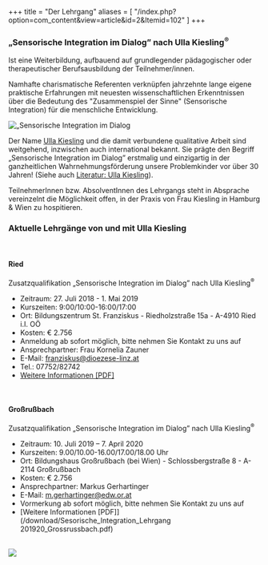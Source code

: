 +++
title = "Der Lehrgang"
aliases = [
  "/index.php?option=com_content&view=article&id=2&Itemid=102"
]
+++

<h3>„Sensorische Integration im Dialog” nach Ulla Kiesling<sup>®</sup></h3>

Ist eine Weiterbildung, aufbauend auf grundlegender pädagogischer oder therapeutischer Berufsausbildung der Teilnehmer/innen.

Namhafte charismatische Referenten verknüpfen jahrzehnte lange eigene praktische Erfahrungen mit neuesten wissenschaftlichen Erkenntnissen über die Bedeutung des "Zusammenspiel der Sinne" (Sensorische Integration) für die menschliche Entwicklung.

<div class="rounded-big">
  <img src="/si-1.jpg" alt="„Sensorische Integration im Dialog" nach Ulla Kiesling®" />
</div>

Der Name [Ulla Kiesling](/referentinnen/ulla-kiesling) und die damit verbundene qualitative Arbeit sind weitgehend, inzwischen auch international bekannt. Sie prägte den Begriff „Sensorische Integration im Dialog” erstmalig und einzigartig in der ganzheitlichen Wahrnehmungsförderung unsere Problemkinder vor über 30 Jahren! (Siehe auch [Literatur: Ulla Kiesling](/info/links#literatur)).

TeilnehmerInnen bzw. AbsolventInnen des Lehrgangs steht in Absprache vereinzelnt die Möglichkeit offen, in der Praxis von Frau Kiesling in Hamburg & Wien zu hospitieren.


### Aktuelle Lehrgänge von und mit Ulla Kiesling

<br>

#### Ried
Zusatzqualifikation „Sensorische Integration im Dialog” nach Ulla Kiesling<sup>®</sup>

- Zeitraum: 27. Juli 2018 - 1. Mai 2019
- Kurszeiten: 9:00/10:00-16:00/17:00
- Ort: Bildungszentrum St. Franziskus - Riedholzstraße 15a - A-4910 Ried i.I. OÖ
- Kosten: € 2.756
- Anmeldung ab sofort möglich, bitte nehmen Sie Kontakt zu uns auf
- Ansprechpartner: Frau Kornelia Zauner
- E-Mail: [franziskus@dioezese-linz.at](mailto:franziskus@dioezese-linz.at)
- Tel.: 07752/82742
- [Weitere Informationen [PDF]](/download/SI-Folder-Ried-2018.pdf)

<br>


#### Großrußbach
Zusatzqualifikation „Sensorische Integration im Dialog” nach Ulla Kiesling<sup>®</sup>

- Zeitraum: 10. Juli 2019 – 7. April 2020
- Kurszeiten: 9.00/10.00-16.00/17.00/18.00 Uhr
- Ort: Bildungshaus Großrußbach (bei Wien) - Schlossbergstraße 8 - A-2114 Großrußbach
- Kosten: € 2.756
- Ansprechpartner: Markus Gerhartinger
- E-Mail: [m.gerhartinger@edw.or.at](mailto:m.gerhartinger@edw.or.at)
- Vormerkung ab sofort möglich, bitte nehmen Sie Kontakt zu uns auf
- [Weitere Informationen [PDF]](/download/Sesorische_Integration_Lehrgang 201920_Grossrussbach.pdf)


<br>


<img class="photo-big" src="/ulla-kiesling-praxis/ulla-kiesling-praxis-5.jpg" />
